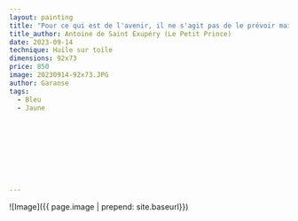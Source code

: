 ```yaml
---
layout: painting
title: "Pour ce qui est de l'avenir, il ne s'agit pas de le prévoir mais de le rendre possible."  
title_author: Antoine de Saint Exupéry (Le Petit Prince)                                                           
date: 2023-09-14
technique: Huile sur toile 
dimensions: 92x73
price: 850 
image: 20230914-92x73.JPG
author: Garanse
tags:
  - Bleu
  - Jaune
  
  
  
  
  
  
  
  
  
---
```

![Image]({{ page.image | prepend: site.baseurl}})

